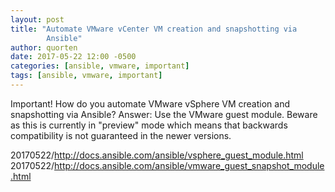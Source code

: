 ```yaml
---
layout: post
title: "Automate VMware vCenter VM creation and snapshotting via
        Ansible"
author: quorten
date: 2017-05-22 12:00 -0500
categories: [ansible, vmware, important]
tags: [ansible, vmware, important]
---
```


Important!  How do you automate VMware vSphere VM creation and
snapshotting via Ansible?  Answer: Use the VMware guest module.
Beware as this is currently in "preview" mode which means that
backwards compatibility is not guaranteed in the newer versions.

20170522/http://docs.ansible.com/ansible/vsphere_guest_module.html  
20170522/http://docs.ansible.com/ansible/vmware_guest_snapshot_module.html
